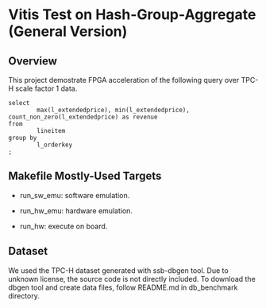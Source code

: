 # Vitis Test on Hash-Group-Aggregate (General Version)

## Overview

This project demostrate FPGA acceleration of the following query over TPC-H scale factor 1 data.

```
select
        max(l_extendedprice), min(l_extendedprice), count_non_zero(l_extendedprice) as revenue
from
        lineitem
group by
        l_orderkey
;

```

## Makefile Mostly-Used Targets

  * run\_sw\_emu: software emulation.

  * run\_hw\_emu: hardware emulation.

  * run\_hw: execute on board.

## Dataset

We used the TPC-H dataset generated with ssb-dbgen tool. Due to unknown license, the source code is not directly included. To download the dbgen tool and create data files, follow README.md in db\_benchmark directory.
